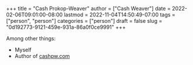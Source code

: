 +++
title = "Cash Prokop-Weaver"
author = ["Cash Weaver"]
date = 2022-02-06T09:01:00-08:00
lastmod = 2022-11-04T14:50:49-07:00
tags = ["person", "person"]
categories = ["person"]
draft = false
slug = "0d192773-9121-459e-931a-86a0f0ce9991"
+++

Among other things:

-   Myself
-   Author of [cashpw.com](http://cashpw.com)
